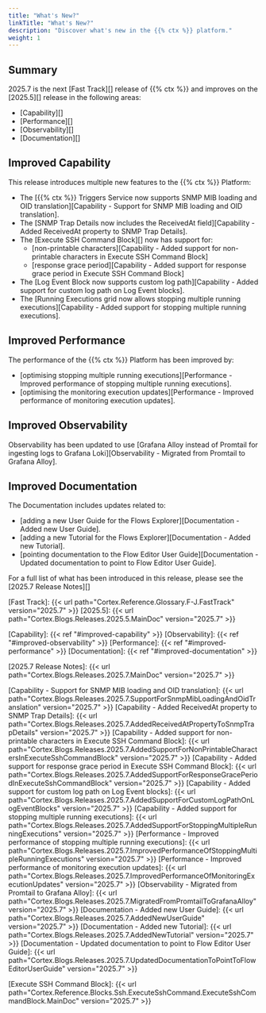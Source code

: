 ```yaml
---
title: "What's New?"
linkTitle: "What's New?"
description: "Discover what's new in the {{% ctx %}} platform."
weight: 1
---
```


## Summary

2025.7 is the next [Fast Track][] release of {{% ctx %}} and improves on the [2025.5][] release in the following areas:

* [Capability][]
* [Performance][]
* [Observability][]
* [Documentation][]

## Improved Capability

This release introduces multiple new features to the {{% ctx %}} Platform:

* The [{{% ctx %}} Triggers Service now supports SNMP MIB loading and OID translation][Capability - Support for SNMP MIB loading and OID translation].
* The [SNMP Trap Details now includes the ReceivedAt field][Capability - Added ReceivedAt property to SNMP Trap Details].
* The [Execute SSH Command Block][] now has support for:
  * [non-printable characters][Capability - Added support for non-printable characters in Execute SSH Command Block]
  * [response grace period][Capability - Added support for response grace period in Execute SSH Command Block]
* The [Log Event Block now supports custom log path][Capability - Added support for custom log path on Log Event blocks].
* The [Running Executions grid now allows stopping multiple running executions][Capability - Added support for stopping multiple running executions].

## Improved Performance

The performance of the {{% ctx %}} Platform has been improved by:

* [optimising stopping multiple running executions][Performance - Improved performance of stopping multiple running executions].
* [optimising the monitoring execution updates][Performance - Improved performance of monitoring execution updates].

## Improved Observability

Observability has been updated to use [Grafana Alloy instead of Promtail for ingesting logs to Grafana Loki][Observability - Migrated from Promtail to Grafana Alloy].

## Improved Documentation

The Documentation includes updates related to:

* [adding a new User Guide for the Flows Explorer][Documentation - Added new User Guide].
* [adding a new Tutorial for the Flows Explorer][Documentation - Added new Tutorial].
* [pointing documentation to the Flow Editor User Guide][Documentation - Updated documentation to point to Flow Editor User Guide].

For a full list of what has been introduced in this release, please see the [2025.7 Release Notes][]

[Fast Track]: {{< url path="Cortex.Reference.Glossary.F-J.FastTrack" version="2025.7" >}}
[2025.5]: {{< url path="Cortex.Blogs.Releases.2025.5.MainDoc" version="2025.7" >}}

[Capability]: {{< ref "#improved-capability" >}}
[Observability]: {{< ref "#improved-observability" >}}
[Performance]: {{< ref "#improved-performance" >}}
[Documentation]: {{< ref "#improved-documentation" >}}

[2025.7 Release Notes]: {{< url path="Cortex.Blogs.Releases.2025.7.MainDoc" version="2025.7" >}}

[Capability - Support for SNMP MIB loading and OID translation]: {{< url path="Cortex.Blogs.Releases.2025.7.SupportForSnmpMibLoadingAndOidTranslation" version="2025.7" >}}
[Capability - Added ReceivedAt property to SNMP Trap Details]: {{< url path="Cortex.Blogs.Releases.2025.7.AddedReceivedAtPropertyToSnmpTrapDetails" version="2025.7" >}}
[Capability - Added support for non-printable characters in Execute SSH Command Block]: {{< url path="Cortex.Blogs.Releases.2025.7.AddedSupportForNonPrintableCharactersInExecuteSshCommandBlock" version="2025.7" >}}
[Capability - Added support for response grace period in Execute SSH Command Block]: {{< url path="Cortex.Blogs.Releases.2025.7.AddedSupportForResponseGracePeriodInExecuteSshCommandBlock" version="2025.7" >}}
[Capability - Added support for custom log path on Log Event blocks]: {{< url path="Cortex.Blogs.Releases.2025.7.AddedSupportForCustomLogPathOnLogEventBlocks" version="2025.7" >}}
[Capability - Added support for stopping multiple running executions]: {{< url path="Cortex.Blogs.Releases.2025.7.AddedSupportForStoppingMultipleRunningExecutions" version="2025.7" >}}
[Performance - Improved performance of stopping multiple running executions]: {{< url path="Cortex.Blogs.Releases.2025.7.ImprovedPerformanceOfStoppingMultipleRunningExecutions" version="2025.7" >}}
[Performance - Improved performance of monitoring execution updates]: {{< url path="Cortex.Blogs.Releases.2025.7.ImprovedPerformanceOfMonitoringExecutionUpdates" version="2025.7" >}}
[Observability - Migrated from Promtail to Grafana Alloy]: {{< url path="Cortex.Blogs.Releases.2025.7.MigratedFromPromtailToGrafanaAlloy" version="2025.7" >}}
[Documentation - Added new User Guide]: {{< url path="Cortex.Blogs.Releases.2025.7.AddedNewUserGuide" version="2025.7" >}}
[Documentation - Added new Tutorial]: {{< url path="Cortex.Blogs.Releases.2025.7.AddedNewTutorial" version="2025.7" >}}
[Documentation - Updated documentation to point to Flow Editor User Guide]: {{< url path="Cortex.Blogs.Releases.2025.7.UpdatedDocumentationToPointToFlowEditorUserGuide" version="2025.7" >}}

[Execute SSH Command Block]: {{< url path="Cortex.Reference.Blocks.Ssh.ExecuteSshCommand.ExecuteSshCommandBlock.MainDoc" version="2025.7" >}}
